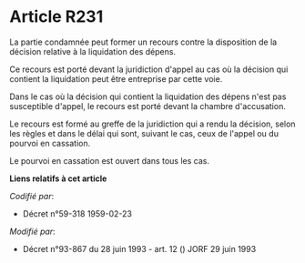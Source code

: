 # Article R231

La partie condamnée peut former un recours contre la disposition de la décision relative à la liquidation des dépens.

Ce recours est porté devant la juridiction d'appel au cas où la décision qui contient la liquidation peut être entreprise par
cette voie.

Dans le cas où la décision qui contient la liquidation des dépens n'est pas susceptible d'appel, le recours est porté devant
la chambre d'accusation.

Le recours est formé au greffe de la juridiction qui a rendu la décision, selon les règles et dans le délai qui sont, suivant
le cas, ceux de l'appel ou du pourvoi en cassation.

Le pourvoi en cassation est ouvert dans tous les cas.

**Liens relatifs à cet article**

_Codifié par_:

  - Décret n°59-318 1959-02-23

_Modifié par_:

  - Décret n°93-867 du 28 juin 1993 - art. 12 () JORF 29 juin 1993
